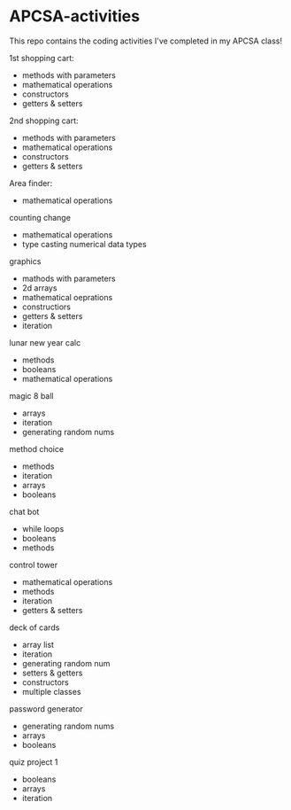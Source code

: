 # APCSA-activities
This repo contains the coding activities I've completed in my APCSA class! 

1st shopping cart:
- methods with parameters
- mathematical operations
- constructors 
- getters & setters

2nd shopping cart:
- methods with parameters
- mathematical operations
- constructors 
- getters & setters

Area finder:
- mathematical operations

counting change
- mathematical operations
- type casting numerical data types

graphics
- mathods with parameters
- 2d arrays
- mathematical oeprations
- constructiors
- getters & setters
- iteration

lunar new year calc
- methods
- booleans
- mathematical operations

magic 8 ball 
- arrays
- iteration
- generating random nums

method choice
- methods
- iteration
- arrays
- booleans

chat bot
- while loops
- booleans
- methods

control tower
- mathematical operations
- methods
- iteration
- getters & setters

deck of cards
- array list
- iteration
- generating random num
- setters & getters
- constructors 
- multiple classes

password generator
- generating random nums
- arrays
- booleans

quiz project 1
- booleans
- arrays
- iteration





